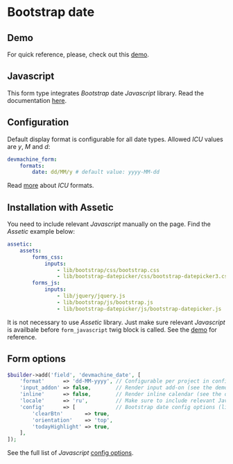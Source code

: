 # Bootstrap date

## Demo

For quick reference, please, check out this [demo](http://forms-sf2.devmachine.net/).

## Javascript

This form type integrates _Bootstrap_ date _Javascript_ library. Read the documentation [here](http://bootstrap-datepicker.readthedocs.org/).

## Configuration

Default display format is configurable for all date types. Allowed _ICU_ values are _y_, _M_ and _d_:

```yaml
devmachine_form:
    formats:
        date: dd/MM/y # default value: yyyy-MM-dd
```
        
Read [more](http://userguide.icu-project.org/formatparse/datetime) about _ICU_ formats.

## Installation with Assetic

You need to include relevant _Javascript_ manually on the page. Find the _Assetic_ example below:

```yaml
assetic:
    assets:
        forms_css:
            inputs:
                - lib/bootstrap/css/bootstrap.css
                - lib/bootstrap-datepicker/css/bootstrap-datepicker3.css
        forms_js:
            inputs:
                - lib/jquery/jquery.js
                - lib/bootstrap/js/bootstrap.js
                - lib/bootstrap-datepicker/js/bootstrap-datepicker.js
```

It is not necessary to use _Assetic_ library. Just make sure relevant _Javascript_ is availbale before `form_javascript` twig block is called. See the [demo](https://github.com/dev-machine/forms-demo/tree/1.0) for reference.

## Form options

```php
$builder->add('field', 'devmachine_date', [
    'format'      => 'dd-MM-yyyy', // Configurable per project in config.
    'input_addon' => false,        // Render input add-on (see the demo).
    'inline'      => false,        // Render inline calendar (see the demo).
    'locale'      => 'ru',         // Make sure to include relevant Javascript translation on the page.
    'config'      => [             // Bootstrap date config options (link below).
        'clearBtn'       => true,
        'orientation'    => 'top',
        'todayHighlight' => true,
    ],
]);
```

See the full list of _Javascript_ [config options](http://bootstrap-datepicker.readthedocs.org/en/latest/options.html).

